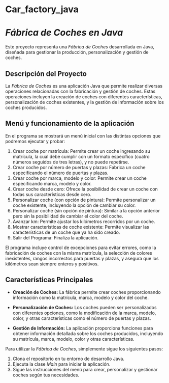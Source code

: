 # Car_factory_java


# *Fábrica de Coches en Java*

Este proyecto representa una *Fábrica de Coches* desarrollada en Java, diseñada para gestionar la producción, personalización y gestión de coches.

## Descripción del Proyecto

La *Fábrica de Coches* es una aplicación Java que permite realizar diversas operaciones relacionadas con la fabricación y gestión de coches. Estas operaciones incluyen la creación de coches con diferentes características, personalización de coches existentes, y la gestión de información sobre los coches producidos.

## Menú y funcionamiento de la aplicación

En el programa se mostrará un menú inicial con las distintas opciones que podremos ejecutar y probar:

1. Crear coche por matrícula: Permite crear un coche ingresando su matrícula, la cual debe cumplir con un formato específico (cuatro números seguidos de tres letras), y no puede repetirse.
2. Crear coche por número de puertas y plazas: Fabrica un coche especificando el número de puertas y plazas.
3. Crear coche por marca, modelo y color: Permite crear un coche especificando marca, modelo y color.
4. Crear coche desde cero: Ofrece la posibilidad de crear un coche con todas sus características desde cero.
5. Personalizar coche (con opción de pintura): Permite personalizar un coche existente, incluyendo la opción de cambiar su color.
6. Personalizar coche (sin opción de pintura): Similar a la opción anterior pero sin la posibilidad de cambiar el color del coche.
7. Avanzar km: Permite ajustar los kilómetros recorridos por un coche.
8. Mostrar características de coche existente: Permite visualizar las características de un coche que ya ha sido creado.
9. Salir del Programa: Finaliza la aplicación.

El programa incluye control de excepciones para evitar errores, como la fabricación de coches con la misma matrícula, la selección de colores inexistentes, rangos incorrectos para puertas y plazas, y asegura que los kilómetros sean siempre enteros y positivos.

## Características Principales

- **Creación de Coches:** La fábrica permite crear coches proporcionando información como la matrícula, marca, modelo y color del coche.

- **Personalización de Coches:** Los coches pueden ser personalizados con diferentes opciones, como la modificación de la marca, modelo, color, y otras características como el número de puertas y plazas.

- **Gestión de Información:** La aplicación proporciona funciones para obtener información detallada sobre los coches producidos, incluyendo su matrícula, marca, modelo, color y otras características.


Para utilizar la *Fábrica de Coches*, simplemente sigue los siguientes pasos:

1. Clona el repositorio en tu entorno de desarrollo Java.
2. Ejecuta la clase *Main* para iniciar la aplicación.
3. Sigue las instrucciones del menú para crear, personalizar y gestionar coches según tus necesidades.
